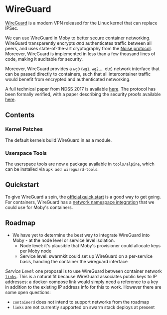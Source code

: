 # WireGuard

[WireGuard](https://www.wireguard.com) is a modern VPN released for the Linux kernel that can replace IPSec.

We can use WireGuard in Moby to better secure container networking.
WireGuard transparently encrypts *and* authenticates traffic between all peers, and uses state-of-the-art cryptography
from the [Noise protocol](https://noiseprotocol.org/). Moreover, WireGuard is implemented in less than a few thousand
lines of code, making it auditable for security.

Moreover, WireGuard provides a `wg0` (`wg1`, `wg2`,... etc) network interface that can be passed directly to containers,
such that all intercontainer traffic would benefit from encrypted and authenticated networking.

A full technical paper from NDSS 2017 is available [here](https://www.wireguard.com/papers/wireguard.pdf). The protocol has been formally verified, with a paper describing the security proofs available [here](https://www.wireguard.com/papers/wireguard-formal-verification.pdf).

## Contents

### Kernel Patches
The default kernels build WireGuard in as a module.

### Userspace Tools
The userspace tools are now a package available in `tools/alpine`, which can be installed via `apk add wireguard-tools`.

## Quickstart
To give WireGuard a spin, the [official quick start](https://www.wireguard.com/quickstart/) is a good way to get going.  For containers,
WireGuard has a [network namespace integration](https://www.wireguard.com/netns/) that we could use for Moby's containers.

## Roadmap

- We have yet to determine the best way to integrate WireGuard into Moby - at the node level or service level isolation.
  - Node level: it's plausible that Moby's provisioner could allocate keys per Moby node
  - Service level: swarmkit could set up WireGuard on a per-service basis, handing the container the wireguard interface

*Service Level*: one proposal is to use WireGuard between container network [`links`](https://docs.docker.com/compose/networking/#links).
This is a natural fit because WireGuard associates public keys to IP addresses: a docker-compose link would simply need
a reference to a key in addition to the existing IP address info for this to work.  However there are some open questions:
  - `containerd` does not intend to support networks from the roadmap
  - `links` are not currently supported on swarm stack deploys at present
